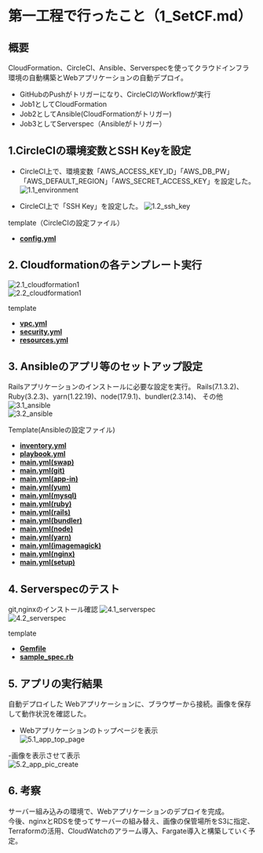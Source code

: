 # 第一工程で行ったこと（1_SetCF.md）

## 概要
CloudFormation、CircleCI、Ansible、Serverspecを使ってクラウドインフラ環境の自動構築とWebアプリケーションの自動デプロイ。
- GitHubのPushがトリガーになり、CircleCIのWorkflowが実行
- Job1としてCloudFormation
- Job2としてAnsible(CloudFormationがトリガー)
- Job3としてServerspec（Ansibleがトリガー）

## 1.CircleCIの環境変数とSSH Keyを設定
- CircleCI上で、環境変数「AWS_ACCESS_KEY_ID」「AWS_DB_PW」「AWS_DEFAULT_REGION」「AWS_SECRET_ACCESS_KEY」を設定した。
![1.1_environment](images1/1.1_environment.png)  

- CircleCI上で「SSH Key」を設定した。
![1.2_ssh_key](images1/1.2_ssh_key.png)  

template（CircleCIの設定ファイル）
- [**config.yml**](/template1/circleci/config.yml)  


## 2. Cloudformationの各テンプレート実行
![2.1_cloudformation1](images1/2.1_cloudformation1.png)  
![2.2_cloudformation1](images1/2.2_cloudformation1.png)

template
- [**vpc.yml**](/template1/cloudformation/vpc.yml)  
- [**security.yml**](/template1/cloudformation/security.yml) 
- [**resources.yml**](/template1/cloudformation/resources.yml)  



## 3. Ansibleのアプリ等のセットアップ設定
Railsアプリケーションのインストールに必要な設定を実行。
Rails(7.1.3.2)、Ruby(3.2.3)、yarn(1.22.19)、node(17.9.1)、bundler(2.3.14)、
その他
![3.1_ansible](images1/3.1_ansible.png)  
![3.2_ansible](images1/3.2_ansible.png) 


Template(Ansibleの設定ファイル)
 - [**inventory.yml**](/template1/ansible/inventory)  
 - [**playbook.yml**](/template1/ansible/playbook.yml)  
 - [**main.yml(swap)**](/template1/ansible/roles/swap/tasks/main.yml)  
 - [**main.yml(git)**](/template1/ansible/roles/git/tasks/main.yml)  
 - [**main.yml(app-in)**](/template1/ansible/roles/app-in/tasks/main.yml)  
 - [**main.yml(yum)**](/template1/ansible/roles/yum/tasks/main.yml) 
 - [**main.yml(mysql)**](/template1/ansible/roles/mysql/tasks/main.yml)
 - [**main.yml(ruby)**](/template1/ansible/roles/ruby/tasks/main.yml)
 - [**main.yml(rails)**](/template1/ansible/roles/rails/tasks/main.yml)
 - [**main.yml(bundler)**](/template1/ansible/roles/bundler/main.yml)
 - [**main.yml(node)**](/template1/ansible/roles/node/tasks/main.yml)
 - [**main.yml(yarn)**](/template1/ansible/roles/yarn/tasks/main.yml)
 - [**main.yml(imagemagick)**](/template1/ansible/roles/imagemagick/tasks/main.yml)
 - [**main.yml(nginx)**](/template1/ansible/roles/nginx/tasks/main.yml)
 - [**main.yml(setup)**](/template1/ansible/roles/setup/tasks/main.yml)

## 4. Serverspecのテスト
git,nginxのインストール確認
![4.1_serverspec](images1/4.1_serverspec.png)  
![4.2_serverspec](images1/4.2_serverspec.png)

template
 - [**Gemfile**](/template1/serverspec/Gemfile)  
 - [**sample_spec.rb**](/template1/serverspec/sample_spec.rb)

## 5. アプリの実行結果
自動デプロイした Webアプリケーションに、ブラウザーから接続。画像を保存して動作状況を確認した。  
- Webアプリケーションのトップページを表示    
![5.1_app_top_page](images1/5.1_app_top_page.png)  
  
-画像を表示させて表示  
![5.2_app_pic_create](images1/5.2_app_pic_create.png)


 
## 6. 考察
サーバー組み込みの環境で、Webアプリケーションのデプロイを完成。  
今後、nginxとRDSを使ってサーバーの組み替え、画像の保管場所をS3に指定、Terraformの活用、CloudWatchのアラーム導入、Fargate導入と構築していく予定。
